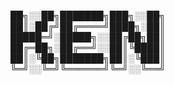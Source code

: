 
   ██╗░░██╗███████╗███╗░░██╗   
   ██║░██╔╝██╔════╝████╗░██║   
   █████═╝░█████╗░░██╔██╗██║   
   ██╔═██╗░██╔══╝░░██║╚████║   
   ██║░╚██╗███████╗██║░╚███║   
   ╚═╝░░╚═╝╚══════╝╚═╝░░╚══╝   
  

  
